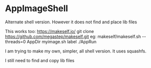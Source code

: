 # AppImageShell

Alternate shell version. However it does not find and place lib files

This works too:
https://makeself.io/
git clone https://github.com/megastep/makeself.git
eg: makeself/makeself.sh --threads=0 AppDir myimage.sh label ./AppRun

I am trying to make my own, simpler, all shell version.
It uses squashfs.

I still need to find and copy lib files
